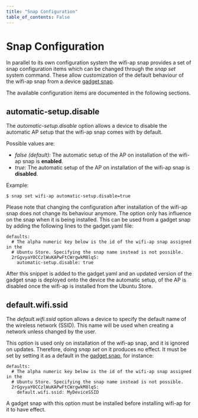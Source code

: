 ```yaml
---
title: "Snap Configuration"
table_of_contents: False
---
```


# Snap Configuration

In parallel to its own configuration system the wifi-ap snap provides a set of
snap configuration items which can be changed through the *snap set* system
command. These allow customization of the default behaviour of the wifi-ap snap
from a device [gadget snap](https://docs.ubuntu.com/core/en/reference/gadget).

The available configuration items are documented in the following sections.

## automatic-setup.disable

The *automatic-setup.disable* option allows a device to disable the automatic
AP setup that the wifi-ap snap comes with by default.

Possible values are:

 * *false (default):* The automatic setup of the AP on installation of the wifi-ap
   snap is **enabled**.
 * *true:* The automatic setup of the AP on installation of the wifi-ap snap is
   **disabled**.

Example:

```
$ snap set wifi-ap automatic-setup.disable=true
```

Please note that changing the configuration after installation of the wifi-ap
snap does not change its behaviour anymore. The option only has influence on the
snap when it is being installed. This can be used from a gadget snap by adding the
following lines to the gadget.yaml file:

```
defaults:
  # The alpha numeric key below is the id of the wifi-ap snap assigned in the
  # Ubuntu Store. Specifying the snap name instead is not possible.
  2rGgvyaY0CCzlWuKAPwFtCWrgwkM8lqS:
    automatic-setup.disable: true
```

After this snippet is added to the gadget.yaml and an updated version of the
gadget snap is deployed onto the device the automatic setup, of the AP is disabled
once the wifi-ap is installed from the Ubuntu Store.

## default.wifi.ssid

The *default.wifi.ssid* option allows a device to specify the default name of
the wireless network (SSID). This name will be used when creating a network
unless changed by the user.

This option is used only on installation of the wifi-ap snap, and it is ignored
on updates. Therefore, doing *snap set* on it produces no effect.  It must be
set by setting it as a default in the [gadget
snap](https://docs.ubuntu.com/core/en/reference/gadget), for instance:

```
defaults:
  # The alpha numeric key below is the id of the wifi-ap snap assigned in the
  # Ubuntu Store. Specifying the snap name instead is not possible.
  2rGgvyaY0CCzlWuKAPwFtCWrgwkM8lqS:
    default.wifi.ssid: MyDeviceSSID
```

A gadget snap with this option must be installed before installing wifi-ap for
it to have effect.
